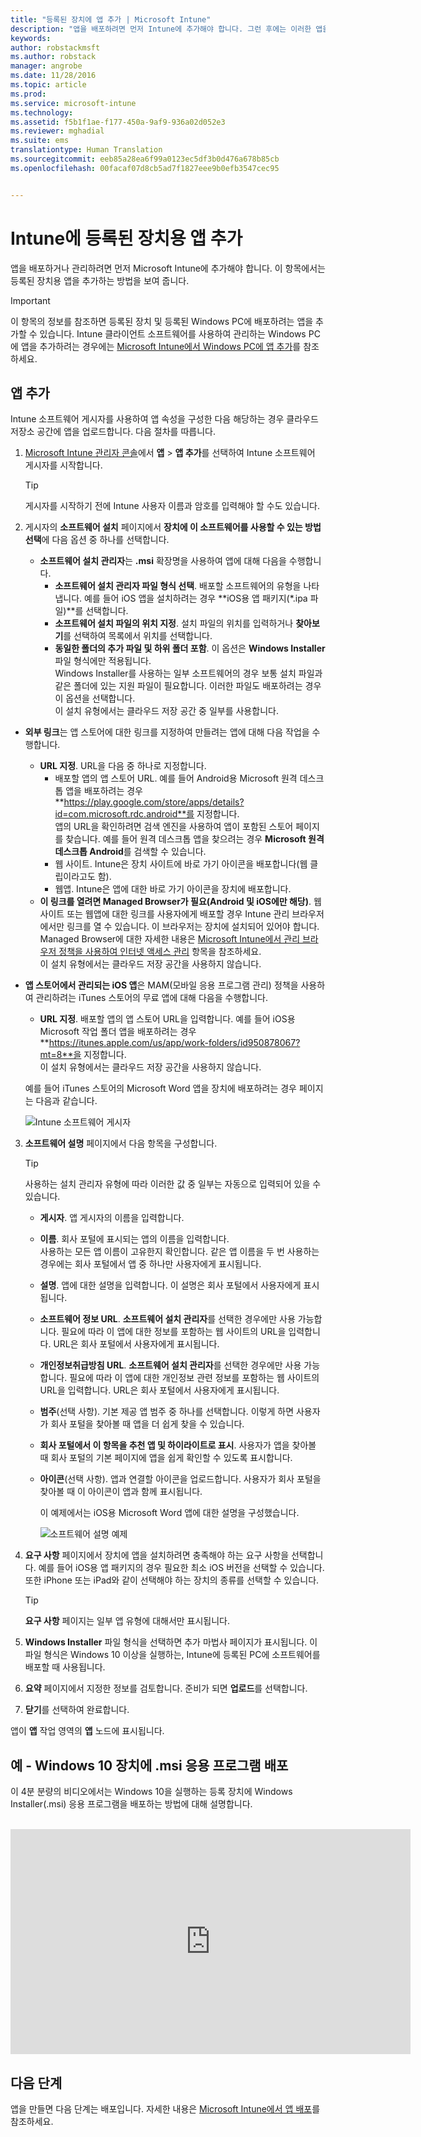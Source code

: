 ```yaml
---
title: "등록된 장치에 앱 추가 | Microsoft Intune"
description: "앱을 배포하려면 먼저 Intune에 추가해야 합니다. 그런 후에는 이러한 앱을 배포하고 관리할 수 있는 Intune 콘솔에서 사용할 수는 있습니다."
keywords: 
author: robstackmsft
ms.author: robstack
manager: angrobe
ms.date: 11/28/2016
ms.topic: article
ms.prod: 
ms.service: microsoft-intune
ms.technology: 
ms.assetid: f5b1f1ae-f177-450a-9af9-936a02d052e3
ms.reviewer: mghadial
ms.suite: ems
translationtype: Human Translation
ms.sourcegitcommit: eeb85a28ea6f99a0123ec5df3b0d476a678b85cb
ms.openlocfilehash: 00facaf07d8cb5ad7f1827eee9b0efb3547cec95


---
```


# <a name="add-apps-for-enrolled-devices-to-intune"></a>Intune에 등록된 장치용 앱 추가

앱을 배포하거나 관리하려면 먼저 Microsoft Intune에 추가해야 합니다. 이 항목에서는 등록된 장치용 앱을 추가하는 방법을 보여 줍니다.


> [!IMPORTANT]
> 이 항목의 정보를 참조하면 등록된 장치 및 등록된 Windows PC에 배포하려는 앱을 추가할 수 있습니다. Intune 클라이언트 소프트웨어를 사용하여 관리하는 Windows PC에 앱을 추가하려는 경우에는 [Microsoft Intune에서 Windows PC에 앱 추가](add-apps-for-windows-pcs-in-microsoft-intune.md)를 참조하세요.

## <a name="add-the-app"></a>앱 추가
Intune 소프트웨어 게시자를 사용하여 앱 속성을 구성한 다음 해당하는 경우 클라우드 저장소 공간에 앱을 업로드합니다. 다음 절차를 따릅니다.

1.  [Microsoft Intune 관리자 콘솔](https://manage.microsoft.com)에서 **앱** &gt; **앱 추가**를 선택하여 Intune 소프트웨어 게시자를 시작합니다.

    > [!TIP]
    > 게시자를 시작하기 전에 Intune 사용자 이름과 암호를 입력해야 할 수도 있습니다.

2.  게시자의 **소프트웨어 설치** 페이지에서 **장치에 이 소프트웨어를 사용할 수 있는 방법 선택**에 다음 옵션 중 하나를 선택합니다.
    - **소프트웨어 설치 관리자**는 **.msi** 확장명을 사용하여 앱에 대해 다음을 수행합니다.
        - **소프트웨어 설치 관리자 파일 형식 선택**. 배포할 소프트웨어의 유형을 나타냅니다. 예를 들어 iOS 앱을 설치하려는 경우 **iOS용 앱 패키지(&#42;.ipa 파일)**를 선택합니다.
        - **소프트웨어 설치 파일의 위치 지정**. 설치 파일의 위치를 입력하거나 **찾아보기**를 선택하여 목록에서 위치를 선택합니다.
        - **동일한 폴더의 추가 파일 및 하위 폴더 포함**. 이 옵션은 **Windows Installer** 파일 형식에만 적용됩니다.<br>Windows Installer를 사용하는 일부 소프트웨어의 경우 보통 설치 파일과 같은 폴더에 있는 지원 파일이 필요합니다. 이러한 파일도 배포하려는 경우 이 옵션을 선택합니다.<br>이 설치 유형에서는 클라우드 저장 공간 중 일부를 사용합니다.

  -   **외부 링크**는 앱 스토어에 대한 링크를 지정하여 만들려는 앱에 대해 다음 작업을 수행합니다.

        - **URL 지정**. URL을 다음 중 하나로 지정합니다.
            - 배포할 앱의 앱 스토어 URL. 예를 들어 Android용 Microsoft 원격 데스크톱 앱을 배포하려는 경우 **https://play.google.com/store/apps/details?id=com.microsoft.rdc.android**를 지정합니다.<br>앱의 URL을 확인하려면 검색 엔진을 사용하여 앱이 포함된 스토어 페이지를 찾습니다. 예를 들어 원격 데스크톱 앱을 찾으려는 경우 **Microsoft 원격 데스크톱 Android**를 검색할 수 있습니다.
            - 웹 사이트. Intune은 장치 사이트에 바로 가기 아이콘을 배포합니다(웹 클립이라고도 함).
            - 웹앱. Intune은 앱에 대한 바로 가기 아이콘을 장치에 배포합니다.
        - **이 링크를 열려면 Managed Browser가 필요(Android 및 iOS에만 해당)**. 웹 사이트 또는 웹앱에 대한 링크를 사용자에게 배포할 경우 Intune 관리 브라우저에서만 링크를 열 수 있습니다. 이 브라우저는 장치에 설치되어 있어야 합니다.<br>Managed Browser에 대한 자세한 내용은 [Microsoft Intune에서 관리 브라우저 정책을 사용하여 인터넷 액세스 관리](manage-internet-access-using-managed-browser-policies.md) 항목을 참조하세요.<br>이 설치 유형에서는 클라우드 저장 공간을 사용하지 않습니다.

  -   **앱 스토어에서 관리되는 iOS 앱**은 MAM(모바일 응용 프로그램 관리) 정책을 사용하여 관리하려는 iTunes 스토어의 무료 앱에 대해 다음을 수행합니다.

        - **URL 지정**. 배포할 앱의 앱 스토어 URL을 입력합니다. 예를 들어 iOS용 Microsoft 작업 폴더 앱을 배포하려는 경우 **https://itunes.apple.com/us/app/work-folders/id950878067?mt=8**을 지정합니다.<br>이 설치 유형에서는 클라우드 저장 공간을 사용하지 않습니다.

        예를 들어 iTunes 스토어의 Microsoft Word 앱을 장치에 배포하려는 경우 페이지는 다음과 같습니다.

        ![Intune 소프트웨어 게시자](./media/publisher-for-mobile.png)

3.  **소프트웨어 설명** 페이지에서 다음 항목을 구성합니다.

    > [!TIP]
    > 사용하는 설치 관리자 유형에 따라 이러한 값 중 일부는 자동으로 입력되어 있을 수 있습니다.

    - **게시자**. 앱 게시자의 이름을 입력합니다.
    - **이름**. 회사 포털에 표시되는 앱의 이름을 입력합니다.<br>사용하는 모든 앱 이름이 고유한지 확인합니다. 같은 앱 이름을 두 번 사용하는 경우에는 회사 포털에서 앱 중 하나만 사용자에게 표시됩니다.
    - **설명**. 앱에 대한 설명을 입력합니다. 이 설명은 회사 포털에서 사용자에게 표시됩니다.
    - **소프트웨어 정보 URL**. **소프트웨어 설치 관리자**를 선택한 경우에만 사용 가능합니다. 필요에 따라 이 앱에 대한 정보를 포함하는 웹 사이트의 URL을 입력합니다. URL은 회사 포털에서 사용자에게 표시됩니다.
    - **개인정보취급방침 URL**. **소프트웨어 설치 관리자**를 선택한 경우에만 사용 가능합니다. 필요에 따라 이 앱에 대한 개인정보 관련 정보를 포함하는 웹 사이트의 URL을 입력합니다. URL은 회사 포털에서 사용자에게 표시됩니다.
    - **범주**(선택 사항). 기본 제공 앱 범주 중 하나를 선택합니다. 이렇게 하면 사용자가 회사 포털을 찾아볼 때 앱을 더 쉽게 찾을 수 있습니다.
    - **회사 포털에서 이 항목을 추천 앱 및 하이라이트로 표시**. 사용자가 앱을 찾아볼 때 회사 포털의 기본 페이지에 앱을 쉽게 확인할 수 있도록 표시합니다.
    - **아이콘**(선택 사항). 앱과 연결할 아이콘을 업로드합니다. 사용자가 회사 포털을 찾아볼 때 이 아이콘이 앱과 함께 표시됩니다.

        이 예제에서는 iOS용 Microsoft Word 앱에 대한 설명을 구성했습니다.

        ![소프트웨어 설명 예제](./media/ios-software-description.png)

4.  **요구 사항** 페이지에서 장치에 앱을 설치하려면 충족해야 하는 요구 사항을 선택합니다. 예를 들어 iOS용 앱 패키지의 경우 필요한 최소 iOS 버전을 선택할 수 있습니다. 또한 iPhone 또는 iPad와 같이 선택해야 하는 장치의 종류를 선택할 수 있습니다.

    > [!TIP]
    > **요구 사항** 페이지는 일부 앱 유형에 대해서만 표시됩니다.

5.  **Windows Installer** 파일 형식을 선택하면 추가 마법사 페이지가 표시됩니다. 이 파일 형식은 Windows 10 이상을 실행하는, Intune에 등록된 PC에 소프트웨어를 배포할 때 사용됩니다.

6.  **요약** 페이지에서 지정한 정보를 검토합니다. 준비가 되면 **업로드**를 선택합니다.

7.  **닫기**를 선택하여 완료합니다.

앱이 **앱** 작업 영역의 **앱** 노드에 표시됩니다.

## <a name="example---deploying-msi-applications-to-windows-10-devices"></a>예 - Windows 10 장치에 .msi 응용 프로그램 배포
이 4분 분량의 비디오에서는 Windows 10을 실행하는 등록 장치에 Windows Installer(.msi) 응용 프로그램을 배포하는 방법에 대해 설명합니다.<br><br>

<iframe src="https://channel9.msdn.com/Series/How-to-Control-the-Uncontrolled/6--How-to-Deploy-MSI-Applications-to-Windows-10-Using-Intune-and-Mobile-Device-Management-MDM/player" width="640" height="360" allowFullScreen frameBorder="0"></iframe>

## <a name="next-steps"></a>다음 단계

앱을 만들면 다음 단계는 배포입니다. 자세한 내용은 [Microsoft Intune에서 앱 배포](deploy-apps.md)를 참조하세요.



<!--HONumber=Nov16_HO4-->


